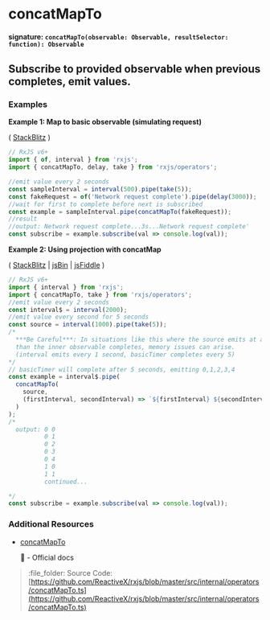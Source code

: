 # concatMapTo

#### signature: `concatMapTo(observable: Observable, resultSelector: function): Observable`

## Subscribe to provided observable when previous completes, emit values.

### Examples

**Example 1: Map to basic observable \(simulating request\)**

\( [StackBlitz](https://stackblitz.com/edit/typescript-fkkh6c?file=index.ts&devtoolsheight=50) \)

```javascript
// RxJS v6+
import { of, interval } from 'rxjs';
import { concatMapTo, delay, take } from 'rxjs/operators';

//emit value every 2 seconds
const sampleInterval = interval(500).pipe(take(5));
const fakeRequest = of('Network request complete').pipe(delay(3000));
//wait for first to complete before next is subscribed
const example = sampleInterval.pipe(concatMapTo(fakeRequest));
//result
//output: Network request complete...3s...Network request complete'
const subscribe = example.subscribe(val => console.log(val));
```

**Example 2: Using projection with concatMap**

\( [StackBlitz](https://stackblitz.com/edit/typescript-8kcfm1?file=index.ts&devtoolsheight=100) \| [jsBin](http://jsbin.com/fogefebisu/1/edit?js,console) \| [jsFiddle](https://jsfiddle.net/btroncone/s19wtscb/) \)

```javascript
// RxJS v6+
import { interval } from 'rxjs';
import { concatMapTo, take } from 'rxjs/operators';
//emit value every 2 seconds
const interval$ = interval(2000);
//emit value every second for 5 seconds
const source = interval(1000).pipe(take(5));
/*
  ***Be Careful***: In situations like this where the source emits at a faster pace
  than the inner observable completes, memory issues can arise.
  (interval emits every 1 second, basicTimer completes every 5)
*/
// basicTimer will complete after 5 seconds, emitting 0,1,2,3,4
const example = interval$.pipe(
  concatMapTo(
    source,
    (firstInterval, secondInterval) => `${firstInterval} ${secondInterval}`
  )
);
/*
  output: 0 0
          0 1
          0 2
          0 3
          0 4
          1 0
          1 1
          continued...

*/
const subscribe = example.subscribe(val => console.log(val));
```

### Additional Resources

* [concatMapTo](https://rxjs.dev/api/operators/concatMapTo)

  :newspaper: - Official docs

> :file\_folder: Source Code: [https://github.com/ReactiveX/rxjs/blob/master/src/internal/operators/concatMapTo.ts](https://github.com/ReactiveX/rxjs/blob/master/src/internal/operators/concatMapTo.ts)

